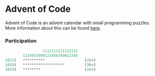 # Advent of Code

Advent of Code is an advent calendar with small programming puzzles. More information about this can be found [here](https://adventofcode.com/about).

### Participation

```rs
                 1111111111222222
        1234567890123456789012345
2021)   **********                  (20⭐)
2020)   *******************         (38⭐)
2019)   ********                    (16⭐)
```
